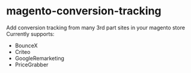 magento-conversion-tracking
===========================

Add conversion tracking from many 3rd part sites in your magento store
Currently supports:
* BounceX
* Criteo
* GoogleRemarketing
* PriceGrabber
